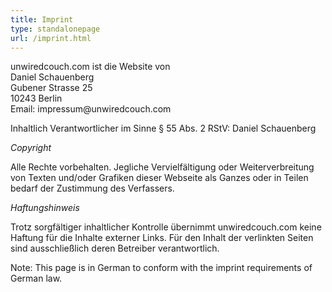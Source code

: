 ```yaml
---
title: Imprint
type: standalonepage
url: /imprint.html
---
```


<p>unwiredcouch.com ist die Website von<br/>
Daniel Schauenberg<br/>
Gubener Strasse 25<br/>
10243 Berlin<br/>
Email: impressum@unwiredcouch.com<br/>
</p>

<p>Inhaltlich Verantwortlicher im Sinne § 55 Abs. 2 RStV: Daniel Schauenberg</p>

<p><em>Copyright</em></p>

<p>Alle Rechte vorbehalten. Jegliche Vervielfältigung oder Weiterverbreitung von Texten
und/oder Grafiken dieser Webseite als Ganzes oder in Teilen bedarf der Zustimmung
des Verfassers.</p>

<p><em>Haftungshinweis</em></p>

<p>Trotz sorgfältiger inhaltlicher Kontrolle übernimmt unwiredcouch.com keine Haftung für die
Inhalte externer Links. Für den Inhalt der verlinkten Seiten sind ausschließlich deren
Betreiber verantwortlich.</p>

<p>Note: This page is in German to conform with the imprint requirements of German law.</p>
